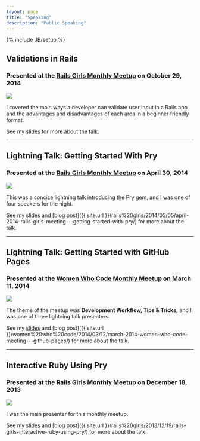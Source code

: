```yaml
---
layout: page
title: "Speaking"
description: "Public Speaking"
---
```

{% include JB/setup %}

## Validations in Rails

### **Presented at the [Rails Girls Monthly Meetup](http://www.meetup.com/Rails-Girls-Atlanta/events/209059022/) on October 29, 2014**

<div class="speaking-photo">
	<img src="{{ site.url }}/assets/pictures/validate.png" />
</div>

I covered the main ways a developer can validate user input in a Rails
 app and the advantages and disadvantages of each area in a beginner friendly format.

See my [slides](https://docs.google.com/presentation/d/1Cw__QLn4qRTzIjje16_QQYwAE4EDK_hnPl3q6nifoLM/)
 for more about the talk.

----

## Lightning Talk: Getting Started With Pry

### **Presented at the [Rails Girls Monthly Meetup](http://www.meetup.com/Rails-Girls-Atlanta/events/171773602/) on April 30, 2014**

<div class="speaking-photo">
	<img src="{{ site.url }}/assets/pictures/pry2.png" />
</div>

This was a concise lightning talk introducing the Pry gem, and I was one of four speakers for the night.

See my [slides](https://docs.google.com/presentation/d/19tQq6J4kJJR61uCxygXzjpa7Bircut5T_6ISZbOmjSo/edit#slide=id.p)
 and [blog post]({{ site.url }}/rails%20girls/2014/05/05/april-2014-rails-girls-meeting---getting-started-with-pry/)
 for more about the talk.

----

## Lightning Talk: Getting Started with GitHub Pages

### **Presented at the [Women Who Code Monthly Meetup](http://www.meetup.com/Women-Who-Code-Atlanta/events/158530803/) on March 11, 2014**

<div class="speaking-photo">
	<img src="{{ site.url }}/assets/pictures/ghpages.png" />
</div>

The theme of the meetup was **Development Workflow, Tips & Tricks,** and I was one of three lightning talk presenters.

See my [slides](https://docs.google.com/presentation/d/1ytGYmz0svbn7ckmZrX6dygbBX9d8DS6GgM6vsLuaksQ/edit?usp=sharing)
 and [blog post]({{ site.url }}/women%20who%20code/2014/03/12/march-2014-women-who-code-meeting---github-pages/)
 for more about the talk.

----

## Interactive Ruby Using Pry

### **Presented at the [Rails Girls Monthly Meetup](http://www.meetup.com/Rails-Girls-Atlanta/events/147082012/) on December 18, 2013**

<div class="speaking-photo">
	<img src="{{ site.url }}/assets/pictures/pry.png" />
</div>

I was the main presenter for this monthly meetup.

See my [slides](https://docs.google.com/presentation/d/1RlBptG2n0lv7PFBjbrMsc4u8qXQ7IHgBx0w_zeC5bUY/pub?start=false&loop=false&delayms=3000#slide=id.p)
 and [blog post]({{ site.url }}/rails%20girls/2013/12/19/rails-girls-interactive-ruby-using-pry/)
 for more about the talk.
